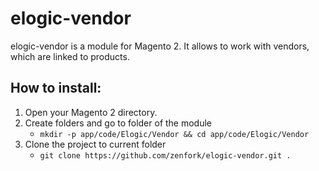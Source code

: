# elogic-vendor
elogic-vendor is a module for Magento 2. It allows to work with vendors, which are linked to products.
## How to install:
1. Open your Magento 2 directory.
1. Create folders and go to folder of the module
   - `mkdir -p app/code/Elogic/Vendor && cd app/code/Elogic/Vendor`
1. Clone the project to current folder
   - `git clone https://github.com/zenfork/elogic-vendor.git .`
